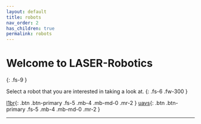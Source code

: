 ```yaml
---
layout: default
title: robots
nav_order: 2
has_children: true
permalink: robots
---
```


# Welcome to LASER-Robotics
{: .fs-9 }

Select a robot that you are interested in taking a look at.
{: .fs-6 .fw-300 }

[l1br](https://laser-robotics.github.io/robots/l1br){: .btn .btn-primary .fs-5 .mb-4 .mb-md-0 .mr-2 } [uavs](https://laser-robotics.github.io/robots/uavs){: .btn .btn-primary .fs-5 .mb-4 .mb-md-0 .mr-2 }

--- 